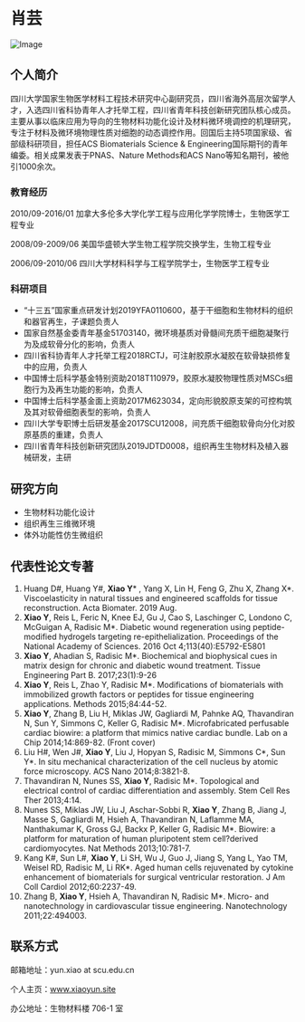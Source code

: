 # 肖芸
![Image](https://cf0y8q.bl.files.1drv.com/y4mT2Up3tO3_v2atFrnBA1bHG1gkn3Wujk1mMUajiZg1ywmUD0OBAYTBDHuedB-j2mx3BNBqydSYdVNo3FbBo1UMtrcALiPxhU9HkH4yZMxx7hrZ3fDAQAcEopCH_tnBgku9cTJIAq4IjjOgG-FodtLR063Khg1ryK-SEh3hdbgYeFih6mXkNAG3yqAE7j5JJfXLVB9TbvWQ1MZCeEHdnlyuQ?width=246&height=256&cropmode=none)

## 个人简介

四川大学国家生物医学材料工程技术研究中心副研究员，四川省海外高层次留学人才，入选四川省科协青年人才托举工程，四川省青年科技创新研究团队核心成员。主要从事以临床应用为导向的生物材料功能化设计及材料微环境调控的机理研究，专注于材料及微环境物理性质对细胞的动态调控作用。回国后主持5项国家级、省部级科研项目，担任ACS Biomaterials Science & Engineering国际期刊的青年编委。相关成果发表于PNAS、Nature Methods和ACS Nano等知名期刊，被他引1000余次。

### 教育经历
2010/09-2016/01     加拿大多伦多大学化学工程与应用化学学院博士，生物医学工程专业

2008/09-2009/06     美国华盛顿大学生物工程学院交换学生，生物工程专业

2006/09-2010/06     四川大学材料科学与工程学院学士，生物医学工程专业

### 科研项目

-	“十三五”国家重点研发计划2019YFA0110600，基于干细胞和生物材料的组织和器官再生，子课题负责人
-	国家自然基金委青年基金51703140，微环境基质对骨髓间充质干细胞凝聚行为及成软骨分化的影响，负责人
-	四川省科协青年人才托举工程2018RCTJ，可注射胶原水凝胶在软骨缺损修复中的应用，负责人
-	中国博士后科学基金特别资助2018T110979，胶原水凝胶物理性质对MSCs细胞行为及再生功能的影响，负责人
-	中国博士后科学基金面上资助2017M623034，定向形貌胶原支架的可控构筑及其对软骨细胞表型的影响，负责人
-	四川大学专职博士后研发基金2017SCU12008，间充质干细胞软骨向分化对胶原基质的重建，负责人
-	四川省青年科技创新研究团队2019JDTD0008，组织再生生物材料及植入器械研发，主研

## 研究方向
- 生物材料功能化设计
- 组织再生三维微环境
- 体外功能性仿生微组织

## 代表性论文专著
1. Huang D#, Huang Y#, **Xiao Y***  , Yang X, Lin H, Feng G, Zhu X, Zhang X*. Viscoelasticity in natural tissues and engineered scaffolds for tissue reconstruction. Acta Biomater. 2019 Aug. 
2. **Xiao Y**, Reis L, Feric N, Knee EJ, Gu J, Cao S, Laschinger C, Londono C, McGuigan A, Radisic M*. Diabetic wound regeneration using peptide-modified hydrogels targeting re-epithelialization. Proceedings of the National Academy of Sciences. 2016 Oct 4;113(40):E5792-E5801 
3. **Xiao Y**, Ahadian S, Radisic M*. Biochemical and biophysical cues in matrix design for chronic and diabetic wound treatment. Tissue Engineering Part B. 2017;23(1):9-26 
4. **Xiao Y**, Reis L, Zhao Y, Radisic M*. Modifications of biomaterials with immobilized growth factors or peptides for tissue engineering applications. Methods 2015;84:44-52. 
5. **Xiao Y**, Zhang B, Liu H, Miklas JW, Gagliardi M, Pahnke AQ, Thavandiran N, Sun Y, Simmons C, Keller G, Radisic M*. Microfabricated perfusable cardiac biowire: a platform that mimics native cardiac bundle. Lab on a Chip 2014;14:869-82. (Front cover) 
6. Liu H#, Wen J#, **Xiao Y**, Liu J, Hopyan S, Radisic M, Simmons C*, Sun Y*. In situ mechanical characterization of the cell nucleus by atomic force microscopy. ACS Nano 2014;8:3821-8. 
7. Thavandiran N, Nunes SS, **Xiao Y**, Radisic M*. Topological and electrical control of cardiac differentiation and assembly. Stem Cell Res Ther 2013;4:14. 
8. Nunes SS, Miklas JW, Liu J, Aschar-Sobbi R, **Xiao Y**, Zhang B, Jiang J, Masse S, Gagliardi M, Hsieh A, Thavandiran N, Laflamme MA, Nanthakumar K, Gross GJ, Backx P, Keller G, Radisic M*. Biowire: a platform for maturation of human pluripotent stem cell?derived cardiomyocytes. Nat Methods 2013;10:781-7. 
9. Kang K#, Sun L#, **Xiao Y**, Li SH, Wu J, Guo J, Jiang S, Yang L, Yao TM, Weisel RD, Radisic M, Li RK*. Aged human cells rejuvenated by cytokine enhancement of biomaterials for surgical ventricular restoration. J Am Coll Cardiol 2012;60:2237-49. 
10. Zhang B, **Xiao Y**, Hsieh A, Thavandiran N, Radisic M*. Micro- and nanotechnology in cardiovascular tissue engineering. Nanotechnology 2011;22:494003.


## 联系方式
邮箱地址：yun.xiao at scu.edu.cn

个人主页：www.xiaoyun.site

办公地址：生物材料楼 706-1 室

